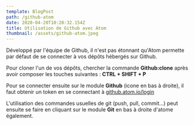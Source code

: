 ```yaml
---
template: BlogPost
path: /github-atom
date: 2020-04-20T10:20:32.154Z
title: Utilisation de Github avec Atom
thumbnail: /assets/github-atom.jpeg
---
```

Développé par l'équipe de Github, il n'est pas étonnant qu'Atom permette par défaut de se connecter à vos dépôts hébergés sur Github.

Pour cloner l'un de vos dépôts, chercher la commande **Github:clone** après avoir composer les touches suivantes : **CTRL + SHIFT + P**

Pour se connecter ensuite sur le module **Github** (icone en bas à droite), il faut obtenir un token en se connectant à [github.atom.io/login](https://github.atom.io/login) 

L'utilisation des commandes usuelles de git (push, pull, commit...) peut ensuite se faire en cliquant sur le module **Git** en bas à droite d'atome également.
